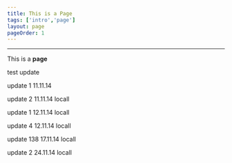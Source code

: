 ```yaml
---
title: This is a Page
tags: ['intro','page']
layout: page
pageOrder: 1
---
```

****
This is a **page**

test update

update 1 11.11.14

update 2 11.11.14 locall

update 1 12.11.14 locall

update 4 12.11.14 locall

update 138 17.11.14 locall

update 2 24.11.14 locall
